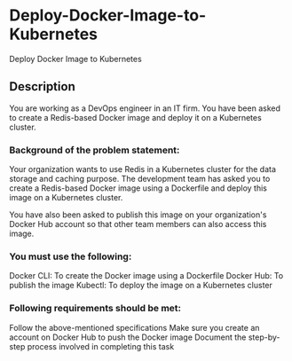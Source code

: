 # Deploy-Docker-Image-to-Kubernetes
Deploy Docker Image to Kubernetes

## Description

You are working as a DevOps engineer in an IT firm. You have been asked to create a Redis-based Docker image and deploy it on a Kubernetes cluster.

 

### Background of the problem statement:

Your organization wants to use Redis in a Kubernetes cluster for the data storage and caching purpose. The development team has asked you to create a Redis-based Docker image using a Dockerfile and deploy this image on a Kubernetes cluster.

You have also been asked to publish this image on your organization's Docker Hub account so that other team members can also access this image.

 

### You must use the following:

Docker CLI: To create the Docker image using a Dockerfile
Docker Hub: To publish the image
Kubectl: To deploy the image on a Kubernetes cluster
 

### Following requirements should be met:

Follow the above-mentioned specifications
Make sure you create an account on Docker Hub to push the Docker image
Document the step-by-step process involved in completing this task

